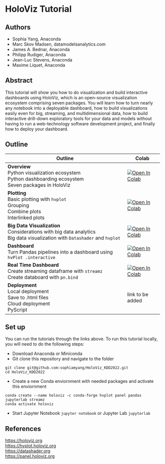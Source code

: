 # HoloViz Tutorial

## **Authors**
- Sophia Yang, Anaconda
- Marc Skov Madsen, datamodelsanalytics.com
- James A. Bednar, Anaconda
- Philipp Rudiger, Anaconda
- Jean-Luc Stevens, Anaconda
- Maxime Liquet, Anaconda

## **Abstract**
This tutorial will show you how to do visualization and build interactive dashboards using HoloViz, which is an open-source visualization ecosystem comprising seven packages. You will learn how to turn nearly any notebook into a deployable dashboard, how to build visualizations easily even for big, streaming, and multidimensional data, how to build interactive drill-down exploratory tools for your data and models without having to run a web-technology software development project, and finally how to deploy your dashboard.

## **Outline**
| **Outline** | **Colab** |
| - | - |
| **Overview** <br /> Python visualization ecosystem <br /> Python dashboarding ecosystem <br /> Seven packages in HoloViz | [![Open In Colab](https://colab.research.google.com/assets/colab-badge.svg)](https://colab.research.google.com/github/sophiamyang/HoloViz_KDD2022/blob/main/01_Overview.ipynb) |
| **Plotting** <br /> Basic plotting with `hvplot` <br /> Grouping <br /> Combine plots <br /> Interlinked plots|  [![Open In Colab](https://colab.research.google.com/assets/colab-badge.svg)](https://colab.research.google.com/github/sophiamyang/HoloViz_KDD2022/blob/main/02_Plotting.ipynb)|
| **Big Data Visualization**  <br /> Considerations with big data analytics <br /> Big data visualization with `Datashader` and `hvplot` | [![Open In Colab](https://colab.research.google.com/assets/colab-badge.svg)](https://colab.research.google.com/github/sophiamyang/HoloViz_KDD2022/blob/main/03_Big_Data_Visualization.ipynb) |
| **Dashboard**  <br /> Turn Pandas pipelines into a dashboard using `hvPlot .interactive`| [![Open In Colab](https://colab.research.google.com/assets/colab-badge.svg)](https://github.com/sophiamyang/HoloViz_KDD2022/blob/main/04_Dashboard.ipynb) |
| **Real Time Dashboard** <br /> Create streaming dataframe with `streamz` <br /> Create databoard with `pn.bind` | [![Open In Colab](https://colab.research.google.com/assets/colab-badge.svg)](https://github.com/sophiamyang/HoloViz_KDD2022/blob/main/05_Real_Time_Dashboard.ipynb) |
| **Deployment** <br /> Local deployment <br /> Save to .html files <br /> Cloud deployment <br /> PyScript | link to be added |

## **Set up**
You can run the tutorials through the links above. To run this tutorial locally, you will need to do the following steps:
- Download Anaconda or Miniconda
- Git clone this repository and navigate to the folder
```
git clone git@github.com:sophiamyang/HoloViz_KDD2022.git
cd HoloViz_KDD2022
```
- Create a new Conda enviornment with needed packages and activate this enviornment
```
conda create --name holoviz -c conda-forge hvplot panel pandas jupyterlab streamz
conda activate holoviz
```
- Start Jupyter Notebook `jupyter notebook` or Jupyter Lab `jupyterlab`



## **References**
https://holoviz.org <br />
https://hvplot.holoviz.org <br />
https://datashader.org <br />
https://panel.holoviz.org






